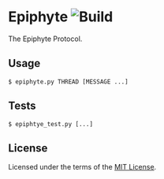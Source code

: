 Epiphyte ![Build](https://img.shields.io/travis/cuhsat/epiphyte.svg)
========
The Epiphyte Protocol.

Usage
-----
```
$ epiphyte.py THREAD [MESSAGE ...]
```

Tests
-----
```
$ epiphtye_test.py [...]
```

License
-------
Licensed under the terms of the [MIT License](LICENSE).